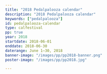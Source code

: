 ```yaml
---
title: "2018 Pedalpalooza calendar"
description: "2018 Pedalpalooza calendar"
keywords: ["pedalpalooza"]
id: pedalpalooza-calendar
type: calfestival
pp: true
year: 2018
startdate: 2018-06-01
enddate: 2018-06-30
daterange: June 1–30, 2018
banner-image: "/images/pp/pp2018-banner.png"
poster-image: "/images/pp/pp2018.jpg"

---
```


